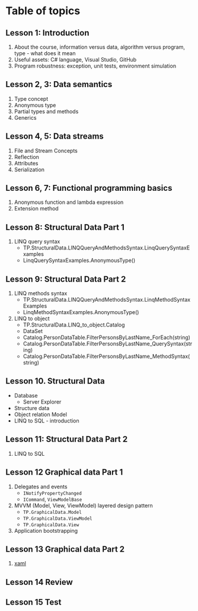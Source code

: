 # Table of topics

## Lesson 1: Introduction

1. About the course, information versus data, algorithm versus program, type - what does it mean
1. Useful assets: C# language, Visual Studio, GitHub
1. Program robustness: exception, unit tests, environment simulation

## Lesson 2, 3: Data semantics

1. Type concept
1. Anonymous type
1. Partial types and methods
1. Generics

## Lesson 4, 5: Data streams

1. File and Stream Concepts
1. Reflection
1. Attributes
1. Serialization

## Lesson 6, 7: Functional programming basics

1. Anonymous function and lambda expression
1. Extension method

## Lesson 8: Structural Data Part 1

1. LINQ query syntax
   - TP.StructuralData.LINQQueryAndMethodsSyntax.LinqQuerySyntaxExamples
   - LinqQuerySyntaxExamples.AnonymousType()

## Lesson 9: Structural Data Part 2

1. LINQ methods syntax
   - TP.StructuralData.LINQQueryAndMethodsSyntax.LinqMethodSyntaxExamples
   - LinqMethodSyntaxExamples.AnonymousType()
1. LINQ to object
   - TP.StructuralData.LINQ_to_object.Catalog
   - DataSet
   - Catalog.PersonDataTable.FilterPersonsByLastName_ForEach(string)
   - Catalog.PersonDataTable.FilterPersonsByLastName_QuerySyntax(string)
   - Catalog.PersonDataTable.FilterPersonsByLastName_MethodSyntax(string)

## Lesson 10. Structural Data

- Database
  - Server Explorer
- Structure data
- Object relation Model
- LINQ to SQL - introduction

## Lesson 11: Structural Data Part 2

1. LINQ to SQL

## Lesson 12 Graphical data Part 1

1. Delegates and events
   - `INotifyPropertyChanged`
   - `ICommand`, `ViewModelBase`
1. MVVM (Model, View, ViewModel) layered design pattern
   - `TP.GraphicalData.Model`
   - `TP.GraphicalData.ViewModel`
   - `TP.GraphicalData.View`
1. Application bootstrapping

## Lesson 13 Graphical data Part 2

1. [xaml](https://docs.microsoft.com/dotnet/framework/xaml-services/)

## Lesson 14 Review

## Lesson 15 Test
